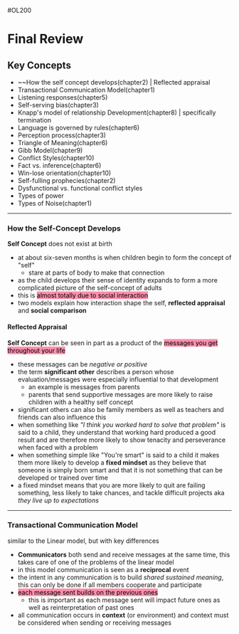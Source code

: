 #OL200 

# Final Review

## Key Concepts

- ~~How the self concept develops(chapter2) | Reflected appraisal
- Transactional Communication Model(chapter1)
- Listening responses(chapter5)
- Self-serving bias(chapter3)
- Knapp's model of relationship Development(chapter8) | specifically termination
- Language is governed by rules(chapter6)
- Perception process(chapter3)
- Triangle of Meaning(chapter6)
- Gibb Model(chapter9)
- Conflict Styles(chapter10)
-  Fact vs. inference(chapter6)
- Win-lose orientation(chapter10)
- Self-fulling prophecies(chapter2)
- Dysfunctional vs. functional conflict styles
- Types of power
- Types of Noise(chapter1)

---

### How the Self-Concept Develops

**Self Concept** does not exist at birth
- at about six-seven months is when children begin to form the concept of "self"
	- stare at parts of body to make that connection
- as the child develops their sense of identity expands to form a more complicated picture of the self-concept of adults
- this is <mark style="background: #FF5582A6;">almost totally due to social interaction</mark> 
- two models explain how interaction shape the self, **reflected appraisal** and **social comparison** 

#### Reflected Appraisal  

**Self Concept** can be seen in part as a product of the <mark style="background: #FF5582A6;">messages you get throughout your life</mark> 
- these messages can be *negative or positive*
- the term **significant other** describes a person whose evaluation/messages were especially influential to that development
	- an example is messages from parents
	- parents that send supportive messages are more likely to raise children with a healthy self concept
- significant others can also be family members as well as teachers and friends can also influence this
-  when something like *"I think you worked hard to solve that problem"* is said to a child, they understand that working hard produced a good result and are therefore more likely to show tenacity and perseverance when faced with a problem
- when something simple like "You're smart" is said to a child it makes them more likely to develop a **fixed mindset** as they believe that someone is simply born smart and that it is not something that can be developed or trained over time
- a fixed mindset means that you are more likely to quit are failing something, less likely to take chances, and tackle difficult projects aka *they live up to expectations*

---

### Transactional Communication Model

similar to the Linear model, but with key differences
- **Communicators** both send and receive messages at the same time, this takes care of one of the problems of the linear model
- in this model communication is seen as a **reciprocal** event
- the intent in any communication is to build *shared sustained meaning*, this can only be done if all members cooperate and participate
- <mark style="background: #FF5582A6;">each message sent builds on the previous ones</mark> 
	-   this is important as each message sent will impact future ones as well as reinterpretation of past ones
- all communication occurs in **context** (or environment) and context must be considered when sending or receiving messages





